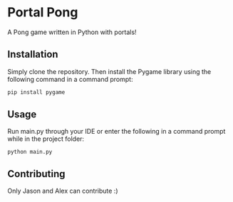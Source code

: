 # Portal Pong

A Pong game written in Python with portals!

## Installation

Simply clone the repository. Then install the Pygame library using the following command in a command prompt:

```bash
pip install pygame
```

## Usage

Run main.py through your IDE or enter the following in a command prompt while in the project folder:

```
python main.py
```

## Contributing

Only Jason and Alex can contribute :)
